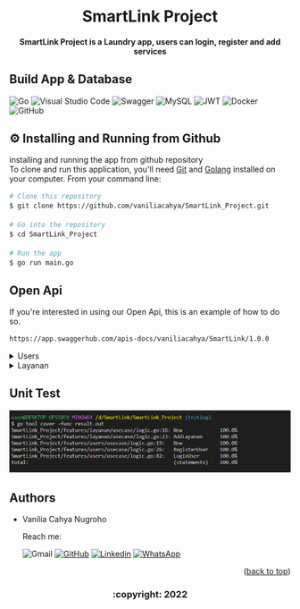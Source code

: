 <!-- ABOUT THE PROJECT -->

<h1 align="center">
  SmartLink Project
  <br>
</h1>

<h4 align="center"> SmartLink Project is a Laundry app, users can login, register and add services </h4>
       
## Build App & Database
![Go](https://img.shields.io/badge/go-%2300ADD8.svg?style=for-the-badge&logo=go&logoColor=white)
![Visual Studio Code](https://img.shields.io/badge/Visual%20Studio%20Code-0078d7.svg?style=for-the-badge&logo=visual-studio-code&logoColor=white)
![Swagger](https://img.shields.io/badge/-Swagger-%23Clojure?style=for-the-badge&logo=swagger&logoColor=white)
![MySQL](https://img.shields.io/badge/mysql-%2300f.svg?style=for-the-badge&logo=mysql&logoColor=white)
![JWT](https://img.shields.io/badge/JWT-black?style=for-the-badge&logo=JSON%20web%20tokens)
![Docker](https://img.shields.io/badge/docker-%230db7ed.svg?style=for-the-badge&logo=docker&logoColor=white)
![GitHub](https://img.shields.io/badge/github-%23121011.svg?style=for-the-badge&logo=github&logoColor=white)

## ⚙️ Installing and Running from Github

installing and running the app from github repository <br>
To clone and run this application, you'll need [Git](https://git-scm.com) and [Golang](https://go.dev/dl/) installed on your computer. From your command line:

```bash
# Clone this repository
$ git clone https://github.com/vaniliacahya/SmartLink_Project.git

# Go into the repository
$ cd SmartLink_Project

# Run the app
$ go run main.go
```

## Open Api

If you're interested in using our Open Api, this is an example of how to do so.

```bash
https://app.swaggerhub.com/apis-docs/vaniliacahya/SmartLink/1.0.0
```

<div>
      <details>
<summary> Users</summary>
  
  <!---
  | Command | Description |
| --- | --- |
  --->
  
In users, there is a feature to register and login for users
 
<div>
  
| Feature User | Endpoint | Param | JWT Token | Function |
| --- | --- | --- | --- | --- |
| `POST` | /register | - | NO | Feature for users to register their account |
| `POST` | /login | - | NO | Feature for users to login with their registered account |

</details>

<div>
      <details>
<summary> Layanan</summary>
  
  <!---
  | Command | Description |
| --- | --- |
  --->
  
In layanan, there is a feature to add services
 
<div>
  
| Feature Layanan | Endpoint | Param | JWT Token | Function |
| --- | --- | --- | --- | --- |
| `POST` | /layanan | - | YES | Feature for users to add services |

</details>   
   
## Unit Test

<img src="testing_coverage.png">

## Authors

- Vanilia Cahya Nugroho
       
  Reach me:

  ![Gmail](https://img.shields.io/badge/vanilia.cahya23@gmail.com-EA4335.svg?style=for-the-badge&logo=gmail&logoColor=white)
  [![GitHub](https://img.shields.io/badge/vaniliacahya-%23121011.svg?style=for-the-badge&logo=github&logoColor=white)](https://github.com/vaniliacahya)
  [![Linkedin](https://img.shields.io/badge/vaniliacahya-0A66C2.svg?style=for-the-badge&logo=linkedin&logoColor=white)](https://www.linkedin.com/in/vaniliacahya/)
  [![WhatsApp](https://img.shields.io/badge/vaniliacahya-25D366.svg?style=for-the-badge&logo=whatsapp&logoColor=white)](https://api.whatsapp.com/send/?phone=%2B6281249690397&text=Hello&type=phone_number&app_absent=0)

       
 <p align="right">(<a href="#top">back to top</a>)</p>
<h3>
<p align="center">:copyright: 2022 </p>
</h3>
<!-- end -->